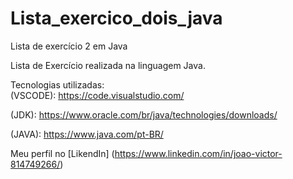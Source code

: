 # Lista_exercico_dois_java
Lista de exercício 2 em Java 

Lista de Exercício realizada na linguagem Java.  

Tecnologias utilizadas:  
(VSCODE): https://code.visualstudio.com/ 

(JDK): https://www.oracle.com/br/java/technologies/downloads/ 

(JAVA): https://www.java.com/pt-BR/  

Meu perfil no [LikendIn] (https://www.linkedin.com/in/joao-victor-814749266/)
